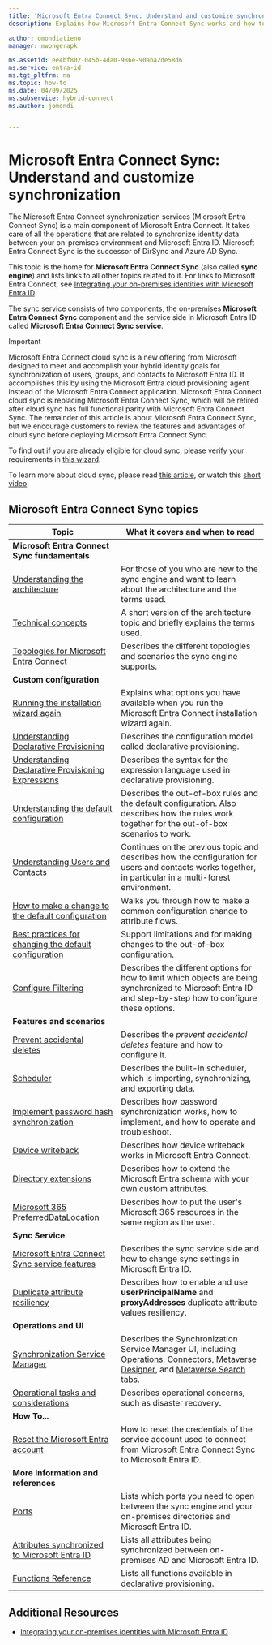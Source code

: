 ```yaml
---
title: 'Microsoft Entra Connect Sync: Understand and customize synchronization'
description: Explains how Microsoft Entra Connect Sync works and how to customize.

author: omondiatieno
manager: mwongerapk

ms.assetid: ee4bf802-045b-4da0-986e-90aba2de58d6
ms.service: entra-id
ms.tgt_pltfrm: na
ms.topic: how-to
ms.date: 04/09/2025
ms.subservice: hybrid-connect
ms.author: jomondi


---
```

# Microsoft Entra Connect Sync: Understand and customize synchronization
The Microsoft Entra Connect synchronization services (Microsoft Entra Connect Sync) is a main component of Microsoft Entra Connect. It takes care of all the operations that are related to synchronize identity data between your on-premises environment and Microsoft Entra ID. Microsoft Entra Connect Sync is the successor of DirSync and Azure AD Sync.

This topic is the home for **Microsoft Entra Connect Sync** (also called **sync engine**) and lists links to all other topics related to it. For links to Microsoft Entra Connect, see [Integrating your on-premises identities with Microsoft Entra ID](../whatis-hybrid-identity.md).

The sync service consists of two components, the on-premises **Microsoft Entra Connect Sync** component and the service side in Microsoft Entra ID called **Microsoft Entra Connect Sync service**.

> [!IMPORTANT]
> Microsoft Entra Connect cloud sync is a new offering from Microsoft designed to meet and accomplish your hybrid identity goals for synchronization of users, groups, and contacts to Microsoft Entra ID. It accomplishes this by using the Microsoft Entra cloud provisioning agent instead of the Microsoft Entra Connect application. Microsoft Entra Connect cloud sync is replacing Microsoft Entra Connect Sync, which will be retired after cloud sync has full functional parity with Microsoft Entra Connect Sync. The remainder of this article is about Microsoft Entra Connect Sync, but we encourage customers to review the features and advantages of cloud sync before deploying Microsoft Entra Connect Sync. 
>
> To find out if you are already eligible for cloud sync, please verify your requirements in [this wizard](https://admin.microsoft.com/adminportal/home?Q=setupguidance#/modernonboarding/identitywizard).
>
> To learn more about cloud sync, please read [this article](/azure/active-directory/cloud-sync/what-is-cloud-sync), or watch this [short video](https://learn-video.azurefd.net/vod/player?id=2b0047aa-84ba-430d-8ce9-39cfdc55276d).
>


<a name='azure-ad-connect-sync-topics'></a>

## Microsoft Entra Connect Sync topics
| Topic | What it covers and when to read |
| --- | --- |
| **Microsoft Entra Connect Sync fundamentals** | |
| [Understanding the architecture](concept-azure-ad-connect-sync-architecture.md) |For those of you who are new to the sync engine and want to learn about the architecture and the terms used. |
| [Technical concepts](how-to-connect-sync-technical-concepts.md) |A short version of the architecture topic and briefly explains the terms used. |
| [Topologies for Microsoft Entra Connect](plan-connect-topologies.md) |Describes the different topologies and scenarios the sync engine supports. |
| **Custom configuration** | |
| [Running the installation wizard again](how-to-connect-installation-wizard.md) |Explains what options you have available when you run the Microsoft Entra Connect installation wizard again. |
| [Understanding Declarative Provisioning](concept-azure-ad-connect-sync-declarative-provisioning.md) |Describes the configuration model called declarative provisioning. |
| [Understanding Declarative Provisioning Expressions](concept-azure-ad-connect-sync-declarative-provisioning-expressions.md) |Describes the syntax for the expression language used in declarative provisioning. |
| [Understanding the default configuration](concept-azure-ad-connect-sync-default-configuration.md) |Describes the out-of-box rules and the default configuration. Also describes how the rules work together for the out-of-box scenarios to work. |
| [Understanding Users and Contacts](concept-azure-ad-connect-sync-user-and-contacts.md) |Continues on the previous topic and describes how the configuration for users and contacts works together, in particular in a multi-forest environment. |
| [How to make a change to the default configuration](how-to-connect-sync-change-the-configuration.md) |Walks you through how to make a common configuration change to attribute flows. |
| [Best practices for changing the default configuration](how-to-connect-sync-best-practices-changing-default-configuration.md) |Support limitations and for making changes to the out-of-box configuration. |
| [Configure Filtering](how-to-connect-sync-configure-filtering.md) |Describes the different options for how to limit which objects are being synchronized to Microsoft Entra ID and step-by-step how to configure these options. |
| **Features and scenarios** | |
| [Prevent accidental deletes](how-to-connect-sync-feature-prevent-accidental-deletes.md) |Describes the *prevent accidental deletes* feature and how to configure it. |
| [Scheduler](how-to-connect-sync-feature-scheduler.md) |Describes the built-in scheduler, which is importing, synchronizing, and exporting data. |
| [Implement password hash synchronization](how-to-connect-password-hash-synchronization.md) |Describes how password synchronization works, how to implement, and how to operate and troubleshoot. |
| [Device writeback](how-to-connect-device-writeback.md) |Describes how device writeback works in Microsoft Entra Connect. |
| [Directory extensions](how-to-connect-sync-feature-directory-extensions.md) |Describes how to extend the Microsoft Entra schema with your own custom attributes. |
| [Microsoft 365 PreferredDataLocation](how-to-connect-sync-feature-preferreddatalocation.md) |Describes how to put the user's Microsoft 365 resources in the same region as the user. |
| **Sync Service** | |
| [Microsoft Entra Connect Sync service features](how-to-connect-syncservice-features.md) |Describes the sync service side and how to change sync settings in Microsoft Entra ID. |
| [Duplicate attribute resiliency](how-to-connect-syncservice-duplicate-attribute-resiliency.md) |Describes how to enable and use **userPrincipalName** and **proxyAddresses** duplicate attribute values resiliency. |
| **Operations and UI** | |
| [Synchronization Service Manager](how-to-connect-sync-service-manager-ui.md) |Describes the Synchronization Service Manager UI, including [Operations](how-to-connect-sync-service-manager-ui-operations.md), [Connectors](how-to-connect-sync-service-manager-ui-connectors.md), [Metaverse Designer](how-to-connect-sync-service-manager-ui-mvdesigner.md), and [Metaverse Search](how-to-connect-sync-service-manager-ui-mvsearch.md) tabs. |
| [Operational tasks and considerations](./how-to-connect-sync-staging-server.md) |Describes operational concerns, such as disaster recovery. |
| **How To...** | |
| [Reset the Microsoft Entra account](how-to-connect-azureadaccount.md) |How to reset the credentials of the service account used to connect from Microsoft Entra Connect Sync to Microsoft Entra ID. |
| **More information and references** | |
| [Ports](reference-connect-ports.md) |Lists which ports you need to open between the sync engine and your on-premises directories and Microsoft Entra ID. |
| [Attributes synchronized to Microsoft Entra ID](reference-connect-sync-attributes-synchronized.md) |Lists all attributes being synchronized between on-premises AD and Microsoft Entra ID. |
| [Functions Reference](reference-connect-sync-functions-reference.md) |Lists all functions available in declarative provisioning. |

## Additional Resources
* [Integrating your on-premises identities with Microsoft Entra ID](../whatis-hybrid-identity.md)

